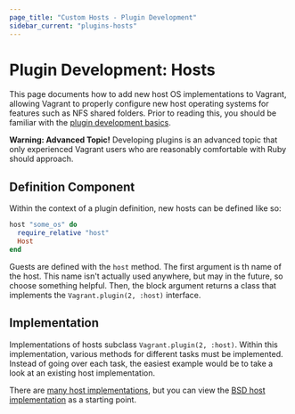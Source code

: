 ```yaml
---
page_title: "Custom Hosts - Plugin Development"
sidebar_current: "plugins-hosts"
---
```


# Plugin Development: Hosts

This page documents how to add new host OS implementations to Vagrant,
allowing Vagrant to properly configure new host operating systems
for features such as NFS shared folders. Prior to reading this, you should be familiar
with the [plugin development basics](/v2/plugins/development-basics.html).

<div class="alert alert-warn">
	<p>
		<strong>Warning: Advanced Topic!</strong> Developing plugins is an
		advanced topic that only experienced Vagrant users who are reasonably
		comfortable with Ruby should approach.
	</p>
</div>

## Definition Component

Within the context of a plugin definition, new hosts can be defined
like so:

```ruby
host "some_os" do
  require_relative "host"
  Host
end
```

Guests are defined with the `host` method. The first argument is th
name of the host. This name isn't actually used anywhere, but may in
the future, so choose something helpful. Then, the block argument returns a
class that implements the `Vagrant.plugin(2, :host)` interface.

## Implementation

Implementations of hosts subclass `Vagrant.plugin(2, :host)`. Within
this implementation, various methods for different tasks must be implemented.
Instead of going over each task, the easiest example would be to take a
look at an existing host implementation.

There are [many host implementations](https://github.com/mitchellh/vagrant/tree/master/plugins/hosts),
but you can view the [BSD host implementation](https://github.com/mitchellh/vagrant/blob/master/plugins/hosts/bsd/host.rb) as a starting point.
